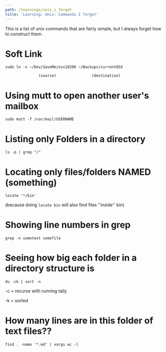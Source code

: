 ```yaml
---
path: /learnings/unix_i_forget
title: 'Learning: Unix: Commands I forget'
---
```

This is a list of unix commands that are fairly simple, but I always forget how to construct them.

# Soft Link



    sudo ln -s ~/Dev/SaveMe/osx10206 ~/Backups/currentOSX

                   (source)                (destination)


# Using mutt to open another user's mailbox



    sudo mutt -f /var/mail/USERNAME




# Listing only Folders in a directory


    ls -p | grep "/"


# Locating only files/folders NAMED (something)


    locate '*/bin'


(because doing `locate bin` will also find files ''inside'' bin)

# Showing line numbers in grep



    grep -n sometext somefile


# Seeing how big each folder in a directory structure is



    du -ck | sort -n


-c = recurse with running tally

-k = sorted

# How many lines are in this folder of text files??

    find . -name '*.md' | xargs wc -l




